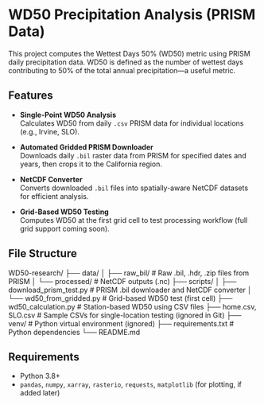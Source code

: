 # WD50 Precipitation Analysis (PRISM Data)

This project computes the Wettest Days 50% (WD50) metric using PRISM daily precipitation data. WD50 is defined as the number of wettest days contributing to 50% of the total annual precipitation—a useful metric.

## Features

-  **Single-Point WD50 Analysis**  
  Calculates WD50 from daily `.csv` PRISM data for individual locations (e.g., Irvine, SLO).

-  **Automated Gridded PRISM Downloader**  
  Downloads daily `.bil` raster data from PRISM for specified dates and years, then crops it to the California region.

-  **NetCDF Converter**  
  Converts downloaded `.bil` files into spatially-aware NetCDF datasets for efficient analysis.

-  **Grid-Based WD50 Testing**  
  Computes WD50 at the first grid cell to test processing workflow (full grid support coming soon).

## File Structure

WD50-research/
├── data/
│ ├── raw_bil/ # Raw .bil, .hdr, .zip files from PRISM
│ └── processed/ # NetCDF outputs (.nc)
├── scripts/
│ ├── download_prism_test.py # PRISM .bil downloader and NetCDF converter
│ └── wd50_from_gridded.py # Grid-based WD50 test (first cell)
├── wd50_calculation.py # Station-based WD50 using CSV files
├── home.csv, SLO.csv # Sample CSVs for single-location testing (ignored in Git)
├── venv/ # Python virtual environment (ignored)
├── requirements.txt # Python dependencies
└── README.md

## Requirements

- Python 3.8+
- `pandas`, `numpy`, `xarray`, `rasterio`, `requests`, `matplotlib` (for plotting, if added later)
